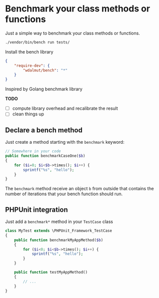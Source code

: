 # Benchmark your class methods or functions

Just a simple way to benchmark your class methods or functions.

```sh
./vendor/bin/bench run tests/
```

Install the bench library

```json
{
    "require-dev": {
        "wdalmut/bench": "*"
    }
}
```

Inspired by Golang benchmark library

 **TODO**

 - [ ] compute library overhead and recalibrate the result
 - [ ] clean things up

## Declare a bench method

Just create a method starting with the `benchmark` keyword:

```php
// Somewhere in your code
public function benchmarkCaseOne($b)
{
    for ($i=0; $i<$b->times(); $i++) {
        sprintf("%s", "hello");
    }
}
```

The `benchmark` method receive an object `b` from outside that contains the
number of iterations that your bench function should run.

## PHPUnit integration

Just add a `benchmark*` method in your `TestCase` class

```php
class MyTest extends \PHPUnit_Framework_TestCase
{
    public function benchmarkMyAppMethod($b)
    {
        for ($i<0; $i<$b->times(); $i++) {
            sprintf("%s", "hello");
        }
    }

    public function testMyAppMethod()
    {
        // ...
    }
}
```

